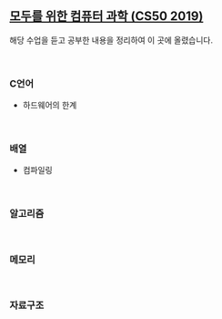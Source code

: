 ## <a href="https://www.boostcourse.org/cs112">모두를 위한 컴퓨터 과학 (CS50 2019)</a>

해당 수업을 듣고 공부한 내용을 정리하여 이 곳에 올렸습니다.

<br/>

### C언어

- 하드웨어의 한계

<br/>

### 배열

- 컴파일링

<br/>

### 알고리즘

<br/>

### 메모리

<br/>

### 자료구조
